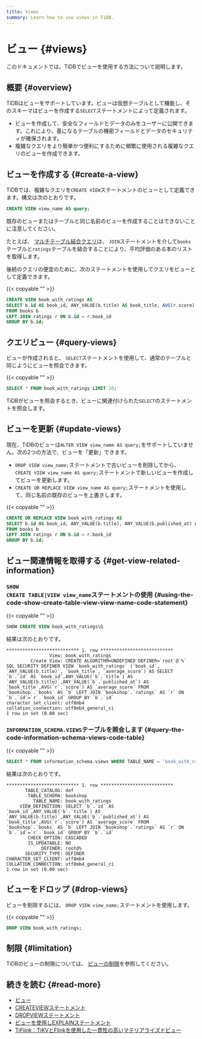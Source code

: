 ```yaml
---
title: Views
summary: Learn how to use views in TiDB.
---
```


# ビュー {#views}

このドキュメントでは、TiDBでビューを使用する方法について説明します。

## 概要 {#overview}

TiDBはビューをサポートしています。ビューは仮想テーブルとして機能し、そのスキーマはビューを作成する`SELECT`ステートメントによって定義されます。

-   ビューを作成して、安全なフィールドとデータのみをユーザーに公開できます。これにより、基になるテーブルの機密フィールドとデータのセキュリティが確保されます。
-   複雑なクエリをより簡単かつ便利にするために頻繁に使用される複雑なクエリのビューを作成できます。

## ビューを作成する {#create-a-view}

TiDBでは、複雑なクエリを`CREATE VIEW`ステートメントのビューとして定義できます。構文は次のとおりです。

```sql
CREATE VIEW view_name AS query;
```

既存のビューまたはテーブルと同じ名前のビューを作成することはできないことに注意してください。

たとえば、 [マルチテーブル結合クエリ](/develop/dev-guide-join-tables.md)は、 `JOIN`ステートメントを介して`books`テーブルと`ratings`テーブルを結合することにより、平均評価のある本のリストを取得します。

後続のクエリの便宜のために、次のステートメントを使用してクエリをビューとして定義できます。

{{< copyable "" >}}

```sql
CREATE VIEW book_with_ratings AS
SELECT b.id AS book_id, ANY_VALUE(b.title) AS book_title, AVG(r.score) AS average_score
FROM books b
LEFT JOIN ratings r ON b.id = r.book_id
GROUP BY b.id;
```

## クエリビュー {#query-views}

ビューが作成されると、 `SELECT`ステートメントを使用して、通常のテーブルと同じようにビューを照会できます。

{{< copyable "" >}}

```sql
SELECT * FROM book_with_ratings LIMIT 10;
```

TiDBがビューを照会するとき、ビューに関連付けられた`SELECT`のステートメントを照会します。

## ビューを更新 {#update-views}

現在、TiDBのビューは`ALTER VIEW view_name AS query;`をサポートしていません。次の2つの方法で、ビューを「更新」できます。

-   `DROP VIEW view_name;`ステートメントで古いビューを削除してから、 `CREATE VIEW view_name AS query;`ステートメントで新しいビューを作成してビューを更新します。
-   `CREATE OR REPLACE VIEW view_name AS query;`ステートメントを使用して、同じ名前の既存のビューを上書きします。

{{< copyable "" >}}

```sql
CREATE OR REPLACE VIEW book_with_ratings AS
SELECT b.id AS book_id, ANY_VALUE(b.title), ANY_VALUE(b.published_at) AS book_title, AVG(r.score) AS average_score
FROM books b
LEFT JOIN ratings r ON b.id = r.book_id
GROUP BY b.id;
```

## ビュー関連情報を取得する {#get-view-related-information}

### <code>SHOW CREATE TABLE|VIEW view_name</code>ステートメントの使用 {#using-the-code-show-create-table-view-view-name-code-statement}

{{< copyable "" >}}

```sql
SHOW CREATE VIEW book_with_ratings\G
```

結果は次のとおりです。

```
*************************** 1. row ***************************
                View: book_with_ratings
         Create View: CREATE ALGORITHM=UNDEFINED DEFINER=`root`@`%` SQL SECURITY DEFINER VIEW `book_with_ratings` (`book_id`, `ANY_VALUE(b.title)`, `book_title`, `average_score`) AS SELECT `b`.`id` AS `book_id`,ANY_VALUE(`b`.`title`) AS `ANY_VALUE(b.title)`,ANY_VALUE(`b`.`published_at`) AS `book_title`,AVG(`r`.`score`) AS `average_score` FROM `bookshop`.`books` AS `b` LEFT JOIN `bookshop`.`ratings` AS `r` ON `b`.`id`=`r`.`book_id` GROUP BY `b`.`id`
character_set_client: utf8mb4
collation_connection: utf8mb4_general_ci
1 row in set (0.00 sec)
```

### <code>INFORMATION_SCHEMA.VIEWS</code>テーブルを照会します {#query-the-code-information-schema-views-code-table}

{{< copyable "" >}}

```sql
SELECT * FROM information_schema.views WHERE TABLE_NAME = 'book_with_ratings'\G
```

結果は次のとおりです。

```
*************************** 1. row ***************************
       TABLE_CATALOG: def
        TABLE_SCHEMA: bookshop
          TABLE_NAME: book_with_ratings
     VIEW_DEFINITION: SELECT `b`.`id` AS `book_id`,ANY_VALUE(`b`.`title`) AS `ANY_VALUE(b.title)`,ANY_VALUE(`b`.`published_at`) AS `book_title`,AVG(`r`.`score`) AS `average_score` FROM `bookshop`.`books` AS `b` LEFT JOIN `bookshop`.`ratings` AS `r` ON `b`.`id`=`r`.`book_id` GROUP BY `b`.`id`
        CHECK_OPTION: CASCADED
        IS_UPDATABLE: NO
             DEFINER: root@%
       SECURITY_TYPE: DEFINER
CHARACTER_SET_CLIENT: utf8mb4
COLLATION_CONNECTION: utf8mb4_general_ci
1 row in set (0.00 sec)
```

## ビューをドロップ {#drop-views}

ビューを削除するには、 `DROP VIEW view_name;`ステートメントを使用します。

{{< copyable "" >}}

```sql
DROP VIEW book_with_ratings;
```

## 制限 {#limitation}

TiDBのビューの制限については、 [ビューの制限](/views.md#limitations)を参照してください。

## 続きを読む {#read-more}

-   [ビュー](/views.md)
-   [CREATEVIEWステートメント](/sql-statements/sql-statement-create-view.md)
-   [DROPVIEWステートメント](/sql-statements/sql-statement-drop-view.md)
-   [ビューを使用しEXPLAINステートメント](/explain-views.md)
-   [TiFlink：TiKVとFlinkを使用した一貫性の高いマテリアライズドビュー](https://github.com/tiflink/tiflink)
